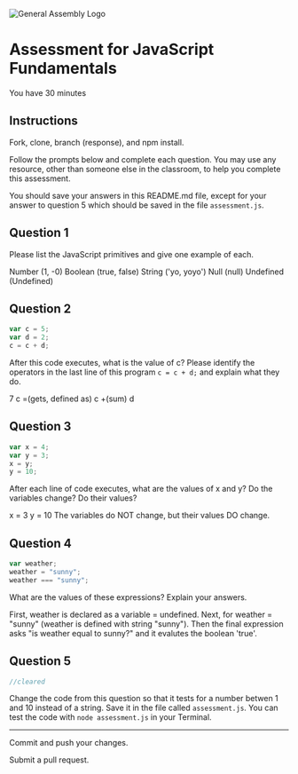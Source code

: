 ![General Assembly Logo](http://i.imgur.com/ke8USTq.png)

# Assessment for JavaScript Fundamentals

You have 30 minutes

## Instructions

Fork, clone, branch (response), and npm install.

Follow the prompts below and complete each question.  You may use any resource, other than someone else in the classroom, to help you complete this assessment.

You should save your answers in this README.md file, except for your answer to question 5 which should be saved in the file `assessment.js`.

## Question 1

Please list the JavaScript primitives and give one example of each.

Number (1, -0)
Boolean (true, false)
String ('yo, yoyo')
Null (null)
Undefined (Undefined)

## Question 2

```js
var c = 5;
var d = 2;
c = c + d;
```

After this code executes, what is the value of c?  Please identify the operators in the last line of this program `c = c + d;` and explain what they do.

7
c =(gets, defined as) c +(sum) d

## Question 3

```js
var x = 4;
var y = 3;
x = y;
y = 10;
```

After each line of code executes, what are the values of x and y?  Do the variables change?  Do their values?

x = 3
y = 10
The variables do NOT change, but their values DO change.

## Question 4

```js
var weather;
weather = "sunny";
weather === "sunny";
```

What are the values of these expressions?  Explain your answers.

First, weather is declared as a variable = undefined.
Next, for weather = "sunny" (weather is defined with string "sunny").
Then the final expression asks "is weather equal to sunny?" and
it evalutes the boolean 'true'.

## Question 5

```js
//cleared
```

Change the code from this question so that it tests for a number betwen 1 and 10 instead of a string.  Save it in the file called `assessment.js`.  You can test the code with `node assessment.js` in your Terminal.

---

Commit and push your changes.

Submit a pull request.

